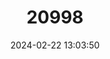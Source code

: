 ---
title: "20998"
category: "Stygobromus morrisoni"
draft: false
date: 2024-02-22 13:03:50
languages:
  English: ["Morrison's Cave Amphipod"]
---